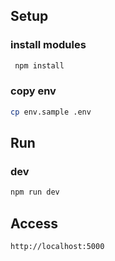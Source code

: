 ## Setup

### install modules
```bash
 npm install
```

### copy env
```bash
cp env.sample .env
```

## Run
### dev
```bash
npm run dev
```

## Access
```
http://localhost:5000
```
